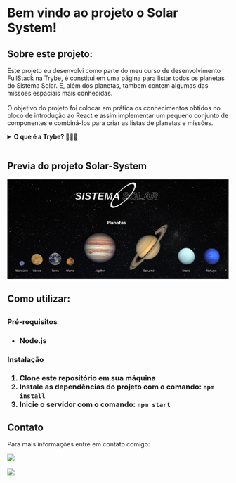 <h1>Bem vindo ao projeto o Solar System! </h1>

<h2> Sobre este projeto: </h2>

<p> Este projeto eu desenvolvi como parte do meu curso de desenvolvimento FullStack na Trybe, é constitui em uma página para listar todos os planetas do Sistema Solar. E, além dos planetas, tambem contem algumas das missões espaciais mais conhecidas.
<br />
<br>
O objetivo do projeto foi colocar em prática os conhecimentos obtidos no bloco de introdução ao React e assim implementar um pequeno conjunto de componentes e combiná-los para criar as listas de planetas e missões.</p>
<details>
  <summary><strong>O que é a Trybe? 🤷🏽‍♀️</strong></summary><br />
A Trybe é uma escola de desenvolvimento web genuinamente comprometida com o sucesso profissional de quem estuda com ela. O curso de desenvolvimento web fullstack contém mais de 1500 horas e é altamente orientado para a prática, onde aplicamos os conhecimentos obtidos em projetos como este.
</details>
<br>
<h2>Previa do projeto Solar-System </h2> 

![Solar System Preview](./src/images/solar-sistem.png)

<h2>Como utilizar:<h2>

<h3>Pré-requisitos<h3>

- Node.js 

<h3>Instalação<h3>

1. Clone este repositório em sua máquina
2. Instale as dependências do projeto com o comando: `npm install`
3. Inicie o servidor com o comando: `npm start`

<h2>Contato </h2>

<p> Para mais informações entre em contato comigo: </p>

<a href="https://www.linkedin.com/in/DouglasDainese" target="_blank"><img src="https://img.shields.io/badge/-LinkedIn-%230077B5?style=for-the-badge&logo=linkedin&logoColor=white" target="_blank"></a>

<a href = "mailto:douglasdainese@gmail.com">
<img src="https://img.shields.io/badge/-Gmail-%23333?style=for-the-badge&logo=gmail&logoColor=white" target="_blank">
</a>